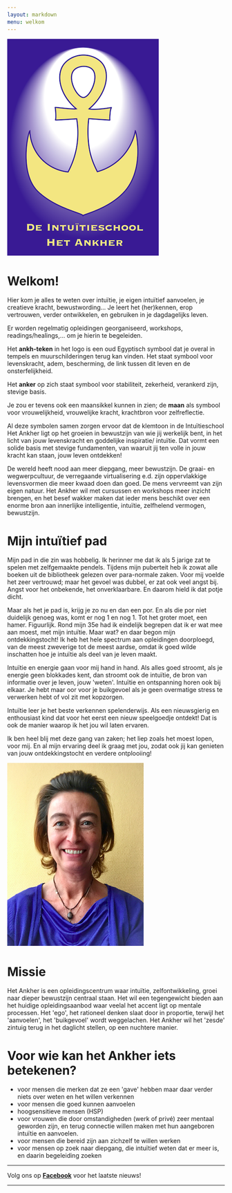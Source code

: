 ```yaml
---
layout: markdown
menu: welkom
---
```

![logo](images/logo.png)


# **Welkom!**  


Hier kom je alles te weten over intuïtie, je eigen intuïtief aanvoelen, je creatieve kracht, bewustwording...
Je leert het (her)kennen, erop vertrouwen, verder ontwikkelen, en gebruiken in je dagdagelijks leven.   

Er worden regelmatig opleidingen georganiseerd, workshops, readings/healings,... om je hierin te begeleiden. 

Het **ankh-teken** in het logo is een oud Egyptisch symbool dat je overal in tempels en muurschilderingen terug kan vinden. Het staat symbool voor levenskracht, adem, bescherming, de link tussen dit leven en de onsterfelijkheid.   

Het **anker** op zich staat symbool voor stabiliteit, zekerheid, verankerd zijn, stevige basis.   

Je zou er tevens ook een maansikkel kunnen in zien; de **maan** als symbool voor vrouwelijkheid, vrouwelijke kracht, krachtbron voor zelfreflectie.   

Al deze symbolen samen zorgen ervoor dat de klemtoon in de Intuïtieschool Het Ankher ligt op het groeien in bewustzijn van wie jij werkelijk bent, in het licht van jouw levenskracht en goddelijke inspiratie/ intuïtie. 
Dat vormt een solide basis met stevige fundamenten, van waaruit jij ten volle in jouw kracht kan staan, jouw leven ontdekken!

De wereld heeft nood aan meer diepgang, meer bewustzijn. De graai- en wegwerpcultuur, de verregaande virtualisering e.d. zijn oppervlakkige levensvormen die meer kwaad doen dan goed. De mens vervreemt van zijn eigen natuur. Het Ankher wil met cursussen en workshops meer inzicht brengen, en het besef wakker maken dat ieder mens beschikt over een enorme bron aan innerlijke intelligentie, intuïtie, zelfhelend vermogen, bewustzijn.  







# Mijn intuïtief pad


Mijn pad in die zin was hobbelig. Ik herinner me dat ik als 5 jarige zat te spelen met zelfgemaakte pendels. Tijdens mijn puberteit heb ik zowat alle boeken uit de bibliotheek gelezen over para-normale zaken. Voor mij voelde het zeer vertrouwd; maar het gevoel was dubbel, er zat ook veel angst bij. Angst voor het onbekende, het onverklaarbare. En daarom hield ik dat potje dicht.    

Maar als het je pad is, krijg je zo nu en dan een por. En als die por niet duidelijk genoeg was, komt er nog 1 en nog 1. Tot het groter moet, een hamer. Figuurlijk. Rond mijn 35e had ik eindelijk begrepen dat ik er wat mee aan moest, met mijn intuïtie. Maar wat? en daar begon mijn ontdekkingstocht! Ik heb het hele spectrum aan opleidingen doorploegd, van de meest zweverige tot de meest aardse, omdat ik goed wilde inschatten hoe je intuïtie als deel van je leven maakt. 

Intuïtie en energie gaan voor mij hand in hand. Als alles goed stroomt, als je energie geen blokkades kent, dan stroomt ook de intuïtie, de bron van informatie over je leven, jouw 'weten'. 
Intuïtie en ontspanning horen ook bij elkaar. Je hebt maar oor voor je buikgevoel als je geen overmatige stress te verwerken hebt of vol zit met kopzorgen.

Intuïtie leer je het beste verkennen spelenderwijs. Als een nieuwsgierig en enthousiast kind dat voor het eerst een nieuw speelgoedje ontdekt! Dat is ook de manier waarop ik het jou wil laten ervaren.

Ik ben heel blij met deze gang van zaken; het liep zoals het moest lopen, voor mij. En al mijn ervaring deel ik graag met jou, zodat ook jij kan genieten van jouw ontdekkingstocht en verdere ontplooiing!


![fotofrontwebsitemanopura](images/foto_mezelf.png)





# Missie  
Het Ankher is een opleidingscentrum waar intuïtie, zelfontwikkeling, groei naar dieper bewustzijn centraal staan. Het wil een tegengewicht bieden aan het huidige opleidingsaanbod waar veelal het accent ligt op mentale processen. Het 'ego', het rationeel denken slaat door in proportie, terwijl het 'aanvoelen', het 'buikgevoel' wordt weggelachen. Het Ankher wil het 'zesde' zintuig terug in het daglicht stellen, op een nuchtere manier.  






# Voor wie kan het Ankher iets betekenen?

+ voor mensen die merken dat ze een 'gave' hebben maar daar verder niets over weten en het willen verkennen
+ voor mensen die goed kunnen aanvoelen
+ hoogsensitieve mensen (HSP)
+ voor vrouwen die door omstandigheden (werk of privé) zeer mentaal geworden zijn, en terug connectie willen maken met hun aangeboren intuïtie en aanvoelen.
+ voor mensen die bereid zijn aan zichzelf te willen werken
+ voor mensen op zoek naar diepgang, die intuïtief weten dat er meer is, en daarin begeleiding zoeken





---  


Volg ons op [**Facebook**](https://www.facebook.com/manopura/) voor het laatste nieuws!

---


